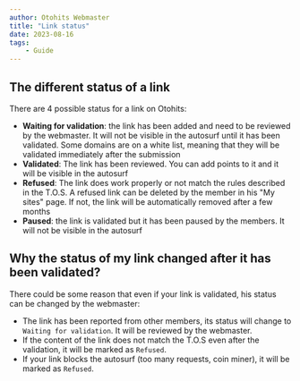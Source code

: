 ```yaml
---
author: Otohits Webmaster
title: "Link status"
date: 2023-08-16
tags:
    - Guide
---
```


## The different status of a link

There are 4 possible status for a link on Otohits:

* **Waiting for validation**: the link has been added and need to be reviewed by the webmaster. It will not be visible in the autosurf until it has been validated. Some domains are on a white list, meaning that they will be validated immediately after the submission
* **Validated**: The link has been reviewed. You can add points to it and it will be visible in the autosurf
* **Refused**: The link does work properly or not match the rules described in the T.O.S. A refused link can be deleted by the member in his "My sites" page. If not, the link will be automatically removed after a few months
* **Paused**: the link is validated but it has been paused by the members. It will not be visible in the autosurf

## Why the status of my link changed after it has been validated?

There could be some reason that even if your link is validated, his status can be changed by the webmaster:

* The link has been reported from other members, its status will change to `Waiting for validation`. It will be reviewed by the webmaster.
* If the content of the link does not match the T.O.S even after the validation, it will be marked as `Refused`.
* If your link blocks the autosurf (too many requests, coin miner), it will be marked as `Refused`.